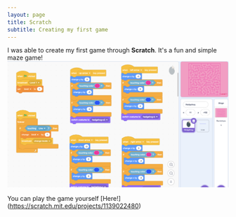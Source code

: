 ```yaml
---
layout: page
title: Scratch
subtitle: Creating my first game
---
```


I was able to create my first game through **Scratch**. It's a fun and simple maze game!
<img src="/assets/img/scratch-sc.png">

You can play the game yourself [Here!] (https://scratch.mit.edu/projects/1139022480)
